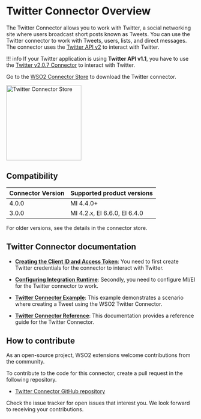 # Twitter Connector Overview

The Twitter Connector allows you to work with Twitter, a social networking site where users broadcast short posts known as Tweets. You can use the Twitter connector to work with Tweets, users, lists, and direct messages. The connector uses the [Twitter API v2](https://developer.twitter.com/en/docs/twitter-api) to interact with Twitter.

!!! info
    If your Twitter application is using **Twitter API v1.1**, you have to use the [Twitter v2.0.7 Connector](https://wso2docs.atlassian.net/wiki/spaces/ESBCONNECTORS/pages/50860507/Twitter+Connector+and+Inbound) to interact with Twitter.

Go to the <a target="_blank" href="https://store.wso2.com/connector/esb-connector-twitter">WSO2 Connector Store</a> to download the Twitter connector.

<img src="{{base_path}}/assets/img/integrate/connectors/twitter-connector-store.png" title="Twitter Connector Store" width="200" alt="Twitter Connector Store"/>

## Compatibility

| Connector Version | Supported product versions |
| ------------- |-------------|
| 4.0.0    | MI 4.4.0+ |
| 3.0.0    | MI 4.2.x, EI 6.6.0, EI 6.4.0 |

For older versions, see the details in the connector store.

## Twitter Connector documentation

* **[Creating the Client ID and Access Token]({{base_path}}/reference/connectors/twitter-connector/twitter-connector-credentials/)**: You need to first create Twitter credentials for the connector to interact with Twitter.

* **[Configuring Integration Runtime]({{base_path}}/reference/connectors/twitter-connector/twitter-connector-configuration/)**: Secondly, you need to configure MI/EI for the Twitter connector to work.

* **[Twitter Connector Example]({{base_path}}/reference/connectors/twitter-connector/twitter-connector-example/)**: This example demonstrates a scenario where creating a Tweet using the WSO2 Twitter Connector. 

* **[Twitter Connector Reference]({{base_path}}/reference/connectors/twitter-connector/twitter-connector-reference/)**: This documentation provides a reference guide for the Twitter Connector.

## How to contribute

As an open-source project, WSO2 extensions welcome contributions from the community. 

To contribute to the code for this connector, create a pull request in the following repository. 

* [Twitter Connector GitHub repository](https://github.com/wso2-extensions/esb-connector-twitter)

Check the issue tracker for open issues that interest you. We look forward to receiving your contributions.
